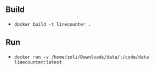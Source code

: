 ## Build
+ `docker build -t linecounter .`

## Run
+ `docker run -v /home/zoli/Downloads/data/:/code/data linecounter:latest`